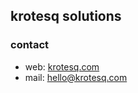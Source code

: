## krotesq solutions

### contact
- web: [krotesq.com](https://krotesq.com)
- mail: hello@krotesq.com
